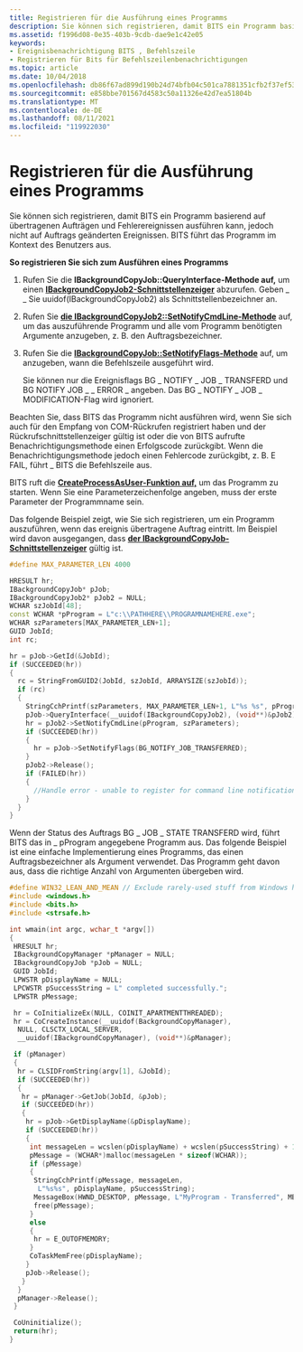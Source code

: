 ```yaml
---
title: Registrieren für die Ausführung eines Programms
description: Sie können sich registrieren, damit BITS ein Programm basierend auf übertragenen Aufträgen und Fehlerereignissen ausführen kann, jedoch nicht auf Auftrags geänderten Ereignissen. BITS führt das Programm im Kontext des Benutzers aus.
ms.assetid: f1996d08-0e35-403b-9cdb-dae9e1c42e05
keywords:
- Ereignisbenachrichtigung BITS , Befehlszeile
- Registrieren für Bits für Befehlszeilenbenachrichtigungen
ms.topic: article
ms.date: 10/04/2018
ms.openlocfilehash: db86f67ad899d190b24d74bfb04c501ca7881351cfb2f37ef53300666622c317
ms.sourcegitcommit: e858bbe701567d4583c50a11326e42d7ea51804b
ms.translationtype: MT
ms.contentlocale: de-DE
ms.lasthandoff: 08/11/2021
ms.locfileid: "119922030"
---
```

# <a name="registering-to-execute-a-program"></a>Registrieren für die Ausführung eines Programms

Sie können sich registrieren, damit BITS ein Programm basierend auf übertragenen Aufträgen und Fehlerereignissen ausführen kann, jedoch nicht auf Auftrags geänderten Ereignissen. BITS führt das Programm im Kontext des Benutzers aus.

**So registrieren Sie sich zum Ausführen eines Programms**

1.  Rufen Sie die **IBackgroundCopyJob::QueryInterface-Methode auf,** um einen [**IBackgroundCopyJob2-Schnittstellenzeiger**](/windows/desktop/api/Bits1_5/nn-bits1_5-ibackgroundcopyjob2) abzurufen. Geben \_ \_ Sie uuidof(IBackgroundCopyJob2) als Schnittstellenbezeichner an.
2.  Rufen Sie [**die IBackgroundCopyJob2::SetNotifyCmdLine-Methode**](/windows/desktop/api/Bits1_5/nf-bits1_5-ibackgroundcopyjob2-setnotifycmdline) auf, um das auszuführende Programm und alle vom Programm benötigten Argumente anzugeben, z. B. den Auftragsbezeichner.

3.  Rufen Sie die [**IBackgroundCopyJob::SetNotifyFlags-Methode**](/windows/desktop/api/Bits/nf-bits-ibackgroundcopyjob-setnotifyflags) auf, um anzugeben, wann die Befehlszeile ausgeführt wird.

    Sie können nur die Ereignisflags BG \_ NOTIFY \_ JOB \_ TRANSFERD und BG NOTIFY JOB \_ \_ ERROR \_ angeben. Das BG \_ NOTIFY \_ JOB \_ MODIFICATION-Flag wird ignoriert.

Beachten Sie, dass BITS das [](registering-a-com-callback.md) Programm nicht ausführen wird, wenn Sie sich auch für den Empfang von COM-Rückrufen registriert haben und der Rückrufschnittstellenzeiger gültig ist oder die von BITS aufrufte Benachrichtigungsmethode einen Erfolgscode zurückgibt. Wenn die Benachrichtigungsmethode jedoch einen Fehlercode zurückgibt, z. B. E FAIL, führt \_ BITS die Befehlszeile aus.

BITS ruft die [**CreateProcessAsUser-Funktion auf,**](/windows/desktop/api/processthreadsapi/nf-processthreadsapi-createprocessasusera) um das Programm zu starten. Wenn Sie eine Parameterzeichenfolge angeben, muss der erste Parameter der Programmname sein.

Das folgende Beispiel zeigt, wie Sie sich registrieren, um ein Programm auszuführen, wenn das ereignis übertragene Auftrag eintritt. Im Beispiel wird davon ausgegangen, dass [**der IBackgroundCopyJob-Schnittstellenzeiger**](/windows/desktop/api/Bits/nn-bits-ibackgroundcopyjob) gültig ist.


```C++
#define MAX_PARAMETER_LEN 4000

HRESULT hr;
IBackgroundCopyJob* pJob;
IBackgroundCopyJob2* pJob2 = NULL;
WCHAR szJobId[48];
const WCHAR *pProgram = L"c:\\PATHHERE\\PROGRAMNAMEHERE.exe";
WCHAR szParameters[MAX_PARAMETER_LEN+1];
GUID JobId;
int rc;

hr = pJob->GetId(&JobId);
if (SUCCEEDED(hr))
{
  rc = StringFromGUID2(JobId, szJobId, ARRAYSIZE(szJobId));
  if (rc)
  {
    StringCchPrintf(szParameters, MAX_PARAMETER_LEN+1, L"%s %s", pProgram, szJobId);
    pJob->QueryInterface(__uuidof(IBackgroundCopyJob2), (void**)&pJob2);
    hr = pJob2->SetNotifyCmdLine(pProgram, szParameters);
    if (SUCCEEDED(hr))
    {
      hr = pJob->SetNotifyFlags(BG_NOTIFY_JOB_TRANSFERRED);
    }
    pJob2->Release();
    if (FAILED(hr))
    {
      //Handle error - unable to register for command line notification.
    }
  }
}
```



Wenn der Status des Auftrags BG \_ JOB \_ STATE TRANSFERD wird, führt BITS das in \_ pProgram angegebene Programm aus. Das folgende Beispiel ist eine einfache Implementierung eines Programms, das einen Auftragsbezeichner als Argument verwendet. Das Programm geht davon aus, dass die richtige Anzahl von Argumenten übergeben wird.


```C++
#define WIN32_LEAN_AND_MEAN // Exclude rarely-used stuff from Windows headers
#include <windows.h>
#include <bits.h>
#include <strsafe.h>

int wmain(int argc, wchar_t *argv[])
{
 HRESULT hr;
 IBackgroundCopyManager *pManager = NULL;
 IBackgroundCopyJob *pJob = NULL;
 GUID JobId;
 LPWSTR pDisplayName = NULL;
 LPCWSTR pSuccessString = L" completed successfully.";
 LPWSTR pMessage;

 hr = CoInitializeEx(NULL, COINIT_APARTMENTTHREADED);
 hr = CoCreateInstance(__uuidof(BackgroundCopyManager),
  NULL, CLSCTX_LOCAL_SERVER,
  __uuidof(IBackgroundCopyManager), (void**)&pManager);

 if (pManager)
 {
  hr = CLSIDFromString(argv[1], &JobId);
  if (SUCCEEDED(hr))
  {
   hr = pManager->GetJob(JobId, &pJob);
   if (SUCCEEDED(hr))
   {
    hr = pJob->GetDisplayName(&pDisplayName);
    if (SUCCEEDED(hr))
    {
     int messageLen = wcslen(pDisplayName) + wcslen(pSuccessString) + 1;
     pMessage = (WCHAR*)malloc(messageLen * sizeof(WCHAR));
     if (pMessage)
     {
      StringCchPrintf(pMessage, messageLen,
       L"%s%s", pDisplayName, pSuccessString);
      MessageBox(HWND_DESKTOP, pMessage, L"MyProgram - Transferred", MB_OK);
      free(pMessage);
     }
     else
     {
      hr = E_OUTOFMEMORY;
     }
     CoTaskMemFree(pDisplayName);
    }
    pJob->Release();
   }
  }
  pManager->Release();
 }

 CoUninitialize();
 return(hr);
}
```



 

 